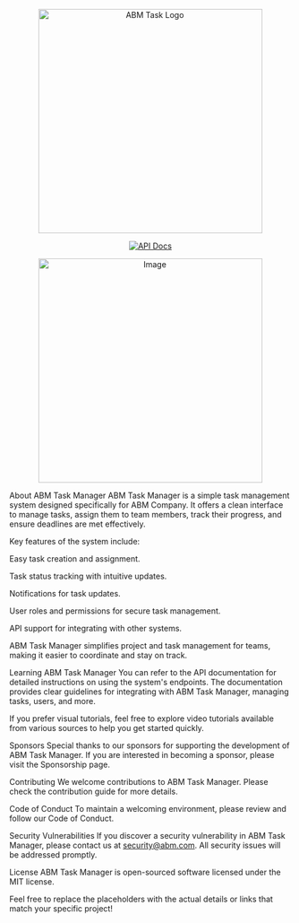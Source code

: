 <p align="center"><a href="https://abm-task.apidog.io/" target="_blank"><img src="https://raw.githubusercontent.com/laravel/art/master/logo-lockup/5%20SVG/2%20CMYK/1%20Full%20Color/laravel-logolockup-cmyk-red.svg" width="400" alt="ABM Task Logo"></a></p>

<p align="center">
    <a href="https://abm-task.apidog.io/"><img src="https://img.shields.io/badge/Api%20Docs-Available-blue" alt="API Docs"></a>
</p>

<p align="center">
    <a href="https://abmegypt.net/assets/img/upload/modules/1721547971.png" target="_blank">
        <img src="https://abmegypt.net/assets/img/upload/modules/1721547971.png" alt="Image" width="400">
    </a>
</p>


About ABM Task Manager
ABM Task Manager is a simple task management system designed specifically for ABM Company. It offers a clean interface to manage tasks, assign them to team members, track their progress, and ensure deadlines are met effectively.

Key features of the system include:

Easy task creation and assignment.

Task status tracking with intuitive updates.

Notifications for task updates.

User roles and permissions for secure task management.

API support for integrating with other systems.

ABM Task Manager simplifies project and task management for teams, making it easier to coordinate and stay on track.

Learning ABM Task Manager
You can refer to the API documentation for detailed instructions on using the system's endpoints. The documentation provides clear guidelines for integrating with ABM Task Manager, managing tasks, users, and more.

If you prefer visual tutorials, feel free to explore video tutorials available from various sources to help you get started quickly.

Sponsors
Special thanks to our sponsors for supporting the development of ABM Task Manager. If you are interested in becoming a sponsor, please visit the Sponsorship page.

Contributing
We welcome contributions to ABM Task Manager. Please check the contribution guide for more details.

Code of Conduct
To maintain a welcoming environment, please review and follow our Code of Conduct.

Security Vulnerabilities
If you discover a security vulnerability in ABM Task Manager, please contact us at security@abm.com. All security issues will be addressed promptly.

License
ABM Task Manager is open-sourced software licensed under the MIT license.

Feel free to replace the placeholders with the actual details or links that match your specific project!

